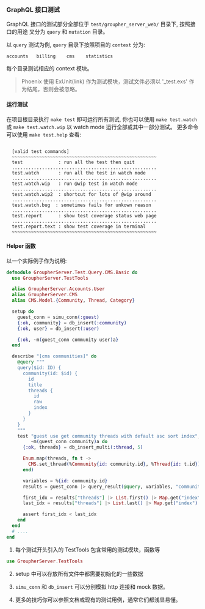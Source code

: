 
### GraphQL 接口测试

GraphQL 接口的测试部分全部位于 `test/groupher_server_web/` 目录下, 按照接口的用途
又分为 `query` 和 `mutation` 目录。

以 `query` 测试为例, `query` 目录下按照项目的 `context` 分为: 

```text
accounts   billing    cms    statistics
```

每个目录测试相应的 context 模块。

> Phoenix 使用 ExUnit(link) 作为测试模块，测试文件必须以 '_test.exs' 作为结尾，否则会被忽略。

#### 运行测试

在项目根目录执行 `make test` 即可运行所有测试, 你也可以使用 `make test.watch` 或
`make test.watch.wip` 以 watch mode 运行全部或其中一部分测试。 更多命令可以使用
`make test.help` 查看: 

```text

  [valid test commands]
  ~~~~~~~~~~~~~~~~~~~~~~~~~~~~~~~~~~~~~~~~~~~~~~~~~~~~~
  test             : run all the test then quit
  .....................................................
  test.watch       : run all the test in watch mode
  .....................................................
  test.watch.wip   : run @wip test in watch mode
  .....................................................
  test.watch.wip2  : shortcut for lots of @wip around
  .....................................................
  test.watch.bug  : sometimes fails for unkown reason
  .....................................................
  test.report      : show test coverage status web page
  .....................................................
  test.report.text : show test coverage in terminal
  ~~~~~~~~~~~~~~~~~~~~~~~~~~~~~~~~~~~~~~~~~~~~~~~~~~~~~

```

#### Helper 函数

以一个实际例子作为说明: 

```elixir
defmodule GroupherServer.Test.Query.CMS.Basic do
  use GroupherServer.TestTools

  alias GroupherServer.Accounts.User
  alias GroupherServer.CMS
  alias CMS.Model.{Community, Thread, Category}

  setup do
    guest_conn = simu_conn(:guest)
    {:ok, community} = db_insert(:community)
    {:ok, user} = db_insert(:user)

    {:ok, ~m(guest_conn community user)a}
  end

  describe "[cms communities]" do
    @query """
    query($id: ID) {
      community(id: $id) {
        id
        title
        threads {
          id
          raw
          index
        }
      }
    }
    """
    test "guest use get community threads with default asc sort index",
         ~m(guest_conn community)a do
      {:ok, threads} = db_insert_multi(:thread, 5)

      Enum.map(threads, fn t ->
        CMS.set_thread(%Community{id: community.id}, %Thread{id: t.id})
      end)

      variables = %{id: community.id}
      results = guest_conn |> query_result(@query, variables, "community")

      first_idx = results["threads"] |> List.first() |> Map.get("index")
      last_idx = results["threads"] |> List.last() |> Map.get("index")

      assert first_idx < last_idx
    end
  end
  # ....
end
```

1. 每个测试开头引入的 TestTools 包含常用的测试模块，函数等

```elixir
use GroupherServer.TestTools
```

2. setup 中可以存放所有文件中都需要初始化的一些数据

3. `simu_conn` 和 `db_insert` 可以分别模拟 http 连接和 mock 数据。

4. 更多的技巧你可以参照文档或现有的测试用例，通常它们都浅显易懂。




